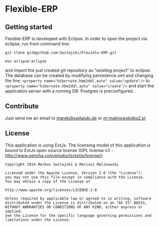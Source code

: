 Flexible-ERP
============

Getting started
---------------
Flexible-ERP is developed with Eclipse. In order to open the project via eclipse, run from command line: 

`git clone git@github.com:Switajski/Flexible-ERP.git`

`mvn eclipse:eclipse`

and import the just created git repository as "existing project" to eclipse. The database can be created by modifying persistence.xml and changing the line:
`<property name="hibernate.hbm2ddl.auto" value="update"/>`
to 
`<property name="hibernate.hbm2ddl.auto" value="create"/>`
and start the application server with a running DB. Postgres is preconfigured.

Contribute
----------
Just send me an email to marek@switajski.de or m-malinowski@o2.pl

License
-------
This application is using ExtJs. The licensing model of this application is bound to ExtJs open source license (GPL license v3 - http://www.sencha.com/products/extjs/license/)

    Copyright 2014 Markus Switajski & Mariusz Malinowski
    
    Licensed under the Apache License, Version 2.0 (the "License");
    you may not use this file except in compliance with the License.
    You may obtain a copy of the License at
    
    http://www.apache.org/licenses/LICENSE-2.0
    
    Unless required by applicable law or agreed to in writing, software
    distributed under the License is distributed on an "AS IS" BASIS,
    WITHOUT WARRANTIES OR CONDITIONS OF ANY KIND, either express or implied.
    See the License for the specific language governing permissions and
    limitations under the License.
